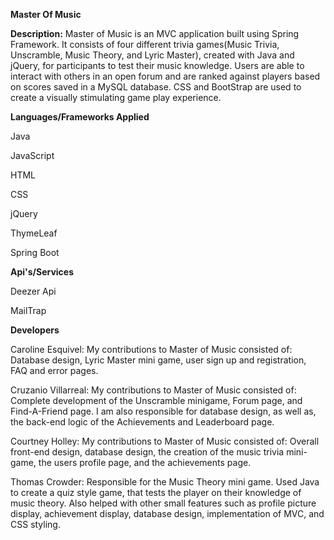**Master Of Music**

**Description:** 
Master of Music is an MVC application built using Spring Framework. 
It consists of four different trivia games(Music Trivia, Unscramble, Music Theory, and Lyric Master), created with Java and jQuery, for participants to test their music knowledge. 
Users are able to interact with others in an open forum and are ranked against players based on scores saved in a MySQL database. 
CSS and BootStrap are used to create a visually stimulating game play experience.

**Languages/Frameworks Applied**

Java

JavaScript

HTML

CSS

jQuery

ThymeLeaf

Spring Boot

**Api's/Services**

Deezer Api

MailTrap

**Developers**

Caroline Esquivel: My contributions to Master of Music consisted of: Database design, Lyric Master mini game, user sign up and registration, FAQ and error pages.

Cruzanio Villarreal: My contributions to Master of Music consisted of: Complete development of the Unscramble minigame, Forum page, and Find-A-Friend page. I am also responsible for database design, as well as, the back-end logic of the Achievements and Leaderboard page.

Courtney Holley: My contributions to Master of Music consisted of: Overall front-end design, database design, the creation of the music trivia mini-game, the users profile page, and the achievements page.

Thomas Crowder: Responsible for the Music Theory mini game. Used Java to create a quiz style game, 
that tests the player on their knowledge of music theory. Also helped with other small features such as profile
picture display, achievement display, database design, implementation of MVC, and CSS styling. 



